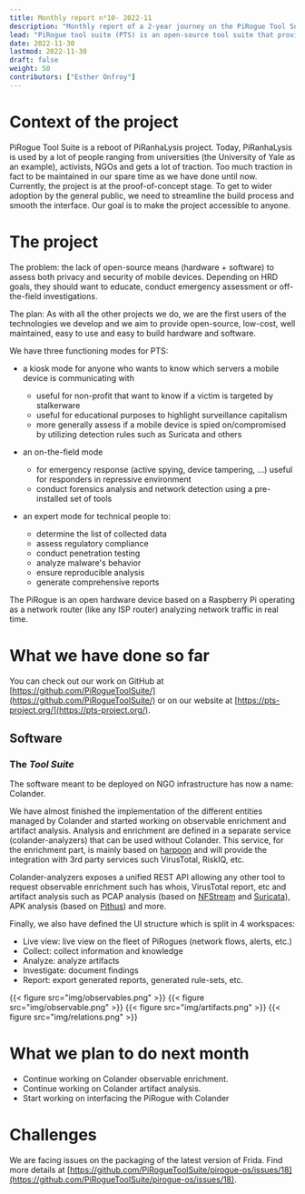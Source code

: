 ```yaml
---
title: Monthly report n⁰10- 2022-11
description: "Monthly report of a 2-year journey on the PiRogue Tool Suite project"
lead: "PiRogue tool suite (PTS) is an open-source tool suite that provides a comprehensive mobile forensic and network traffic analysis platform."
date: 2022-11-30
lastmod: 2022-11-30
draft: false
weight: 50
contributors: ["Esther Onfroy"]
---
```


# Context of the project
PiRogue Tool Suite is a reboot of PiRanhaLysis project. Today, PiRanhaLysis is used by a lot of people ranging from universities (the University of Yale as an example), activists, NGOs and gets a lot of traction. Too much traction in fact to be maintained in our spare time as we have done until now. Currently, the project is at the proof-of-concept stage. To get to wider adoption by the general public, we need to streamline the build process and smooth the interface. Our goal is to make the project accessible to anyone.

# The project
The problem: the lack of open-source means (hardware + software) to assess both privacy and security of mobile devices. Depending on HRD goals, they should want to educate, conduct emergency assessment or off-the-field investigations.

The plan: As with all the other projects we do, we are the first users of the technologies we develop and we aim to provide open-source, low-cost, well maintained, easy to use and easy to build hardware and software. 

We have three functioning modes for PTS:

- a kiosk mode for anyone who wants to know which servers a mobile device is communicating with
  - useful for non-profit that want to know if a victim is targeted by stalkerware
  - useful for educational purposes to highlight surveillance capitalism
  - more generally assess if a mobile device is spied on/compromised by utilizing detection rules such as Suricata and others

- an on-the-field mode
  - for emergency response (active spying, device tampering, ...) useful for responders in repressive environment
  - conduct forensics analysis and network detection using a pre-installed set of tools

- an expert mode for technical people to:
  - determine the list of collected data
  - assess regulatory compliance
  - conduct penetration testing 
  - analyze malware's behavior
  - ensure reproducible analysis
  - generate comprehensive reports

The PiRogue is an open hardware device based on a Raspberry Pi operating as a network router (like any ISP router) analyzing network traffic in real time. 

# What we have done so far
You can check out our work on GitHub at [https://github.com/PiRogueToolSuite/](https://github.com/PiRogueToolSuite/) or on our website at [https://pts-project.org/](https://pts-project.org/).

## Software

### The *Tool Suite* 
The software meant to be deployed on NGO infrastructure has now a name: Colander. 

We have almost finished the implementation of the different entities managed by Colander and started working on observable enrichment and artifact analysis. Analysis and enrichment are defined in a separate service (colander-analyzers) that can be used without Colander. This service, for the enrichment part, is mainly based on [harpoon](https://github.com/Te-k/harpoon/) and will provide the integration with 3rd party services such VirusTotal, RiskIQ, etc. 

Colander-analyzers exposes a unified REST API allowing any other tool to request observable enrichment such has whois, VirusTotal report, etc and artifact analysis such as PCAP analysis (based on [NFStream](https://www.nfstream.org/) and [Suricata](https://suricata.io/)), APK analysis (based on [Pithus](https://beta.pithus.org/)) and more.

Finally, we also have defined the UI structure which is split in 4 workspaces:
* Live view: live view on the fleet of PiRogues (network flows, alerts, etc.)
* Collect: collect information and knowledge
* Analyze: analyze artifacts
* Investigate: document findings
* Report: export generated reports, generated rule-sets, etc.

{{< figure src="img/observables.png" >}}
{{< figure src="img/observable.png" >}}
{{< figure src="img/artifacts.png" >}}
{{< figure src="img/relations.png" >}}

# What we plan to do next month
- Continue working on Colander observable enrichment. 
- Continue working on Colander artifact analysis. 
- Start working on interfacing the PiRogue with Colander

# Challenges
We are facing issues on the packaging of the latest version of Frida. Find more details at [https://github.com/PiRogueToolSuite/pirogue-os/issues/18](https://github.com/PiRogueToolSuite/pirogue-os/issues/18).